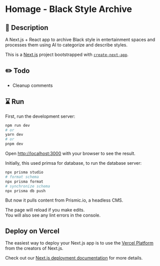 # Homage - Black Style Archive

## 👑  Description 

A Next.js + React app to archive Black style in entertainment spaces and processes them using AI to categorize and describe styles.

This is a [Next.js](https://nextjs.org/) project bootstrapped with [`create-next-app`](https://github.com/vercel/next.js/tree/canary/packages/create-next-app).

## ✏️ Todo 

* Cleanup comments

## ⌛ Run

First, run the development server:

```bash
npm run dev
# or
yarn dev
# or
pnpm dev
```

Open [http://localhost:3000](http://localhost:3000) with your browser to see the result.

Initially, this used primsa for database, to run the database server:

```bash
npx prisma studio
# format schema
npx prisma format
# synchronize schema
npx prisma db push
```

But now it pulls content from Prismic.io, a headless CMS.

The page will reload if you make edits.\
You will also see any lint errors in the console.

## Deploy on Vercel

The easiest way to deploy your Next.js app is to use the [Vercel Platform](https://vercel.com/new?utm_medium=default-template&filter=next.js&utm_source=create-next-app&utm_campaign=create-next-app-readme) from the creators of Next.js.

Check out our [Next.js deployment documentation](https://nextjs.org/docs/deployment) for more details.
